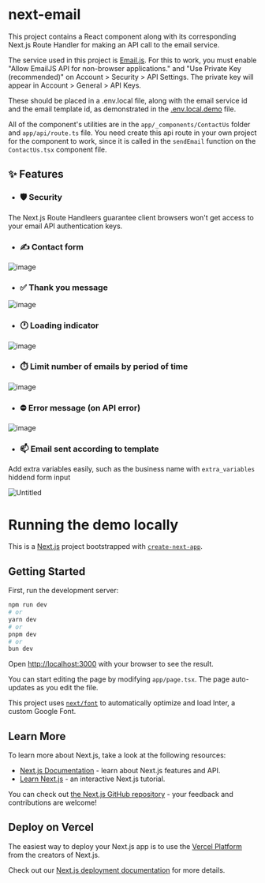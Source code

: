# next-email

This project contains a React component along with its corresponding Next.js Route Handler for making an API call to the email service.

The service used in this project is [Email.js](https://www.emailjs.com/). For this to work, you must enable "Allow EmailJS API for non-browser applications." and "Use Private Key (recommended)" on Account > Security > API Settings. The private key will appear in Account > General > API Keys.

These should be placed in a .env.local file, along with the email service id and the email template id, as demonstrated in the [.env.local.demo](/.env.local.demo) file.

All of the component's utilities are in the `app/_components/ContactUs` folder and `app/api/route.ts` file. You need create this api route in your own project for the component to work, since it is called in the `sendEmail` function on the `ContactUs.tsx` component file.

## ✨ Features

- ### 🛡️ Security

The Next.js Route Handleers guarantee client browsers won't get access to your email API authentication keys. 

- ### ✍️ Contact form

![image](https://github.com/brunomariz/next-email/assets/48870924/e16c375f-357c-4dcd-a82a-13e207f8d113)

- ### ✅ Thank you message

![image](https://github.com/brunomariz/next-email/assets/48870924/dbc16c8d-567b-4643-bef8-ef04a91a3a61)

- ### 🕐 Loading indicator

![image](https://github.com/brunomariz/next-email/assets/48870924/a6c04b41-f4b6-4061-9741-6c998ae93b84)

- ### ⏱️ Limit number of emails by period of time

![image](https://github.com/brunomariz/next-email/assets/48870924/f3fe416d-1969-40fc-ac9c-bbcfe7e93a91)

- ### ⛔ Error message (on API error)

![image](https://github.com/brunomariz/next-email/assets/48870924/8b4c898b-ca5e-49ec-9365-b960191efd3b)

- ### 📫 Email sent according to template

Add extra variables easily, such as the business name with `extra_variables` hiddend form input

![Untitled](https://github.com/brunomariz/next-email/assets/48870924/9677826d-91cb-4b31-b956-d9e0b4282866)

# Running the demo locally

This is a [Next.js](https://nextjs.org/) project bootstrapped with [`create-next-app`](https://github.com/vercel/next.js/tree/canary/packages/create-next-app).

## Getting Started

First, run the development server:

```bash
npm run dev
# or
yarn dev
# or
pnpm dev
# or
bun dev
```

Open [http://localhost:3000](http://localhost:3000) with your browser to see the result.

You can start editing the page by modifying `app/page.tsx`. The page auto-updates as you edit the file.

This project uses [`next/font`](https://nextjs.org/docs/basic-features/font-optimization) to automatically optimize and load Inter, a custom Google Font.

## Learn More

To learn more about Next.js, take a look at the following resources:

- [Next.js Documentation](https://nextjs.org/docs) - learn about Next.js features and API.
- [Learn Next.js](https://nextjs.org/learn) - an interactive Next.js tutorial.

You can check out [the Next.js GitHub repository](https://github.com/vercel/next.js/) - your feedback and contributions are welcome!

## Deploy on Vercel

The easiest way to deploy your Next.js app is to use the [Vercel Platform](https://vercel.com/new?utm_medium=default-template&filter=next.js&utm_source=create-next-app&utm_campaign=create-next-app-readme) from the creators of Next.js.

Check out our [Next.js deployment documentation](https://nextjs.org/docs/deployment) for more details.
